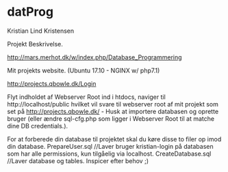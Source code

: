 # datProg
Kristian Lind Kristensen

Projekt Beskrivelse.

http://mars.merhot.dk/w/index.php/Database_Programmering

Mit projekts website. (Ubuntu 17.10 - NGINX w/ php7.1)

http://projects.qbowle.dk/Login

Flyt indholdet af Webserver Root ind i htdocs, naviger til http://localhost/public hvilket vil svare til webserver root af mit projekt som set på http://projects.qbowle.dk/ - Husk at importere databasen og oprette bruger (eller ændre sql-cfg.php som ligger i Webserver Root til at matche dine DB credentials.).


For at forberede din database til projektet skal du køre disse to filer op imod din database.
PrepareUser.sql //Laver bruger kristian-login på databasen som har alle permissions, kun tilgåelig via localhost.
CreateDatabase.sql //Laver database og tables. Inspicer efter behov ;)